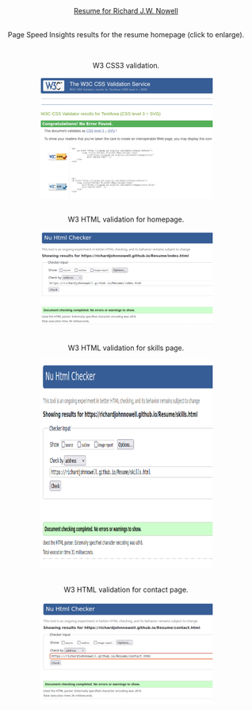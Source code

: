 <div align="center">
    <a href="https://richardjohnnowell.github.io/Resume/index.html" title="nowell-resume" alt="nowell-resume" target="_blank" rel="noopener">Resume for Richard J.W. Nowell
    </a>
</div>
    <br>
    <p align="center">
    Page Speed Insights results for the resume homepage (click to enlarge).
    </p>
<div align="center">
    <a href="https://github.com/RichardJohnNowell/Resume/blob/main/assets/images/page-speed-insights-report-24-may-2024.jpg?raw=true">
      <imag src="https://github.com/RichardJohnNowell/Resume/blob/main/assets/images/page-speed-insights-report-24-may-2024.jpg?raw=true" width="350" height="275" title="page-speed-insights-report-24-may-2024" id="page-speed-insights-report-24-may-2024" alt="page-speed-insights-report-24-may-2024">
    </a>
</div>
    <br>
    <p align="center">
    W3 CSS3 validation.
    </p>
<div align="center">
    <a href="https://github.com/RichardJohnNowell/Resume/blob/main/assets/images/w3-css-validation.jpg?raw=true">
      <img src="https://github.com/RichardJohnNowell/Resume/blob/main/assets/images/w3-css-validation.jpg?raw=true" width="350" height="245" title="w3-css-validation" id="w3-css-validation" alt="w3-css-validation">
    </a>
</div>
    <br>
    <p align="center">
    W3 HTML validation for homepage.
    </p>
<div align="center">
  <a href="https://github.com/RichardJohnNowell/Resume/blob/main/assets/images/w3-html-validation-homepage.jpg?raw=true">
    <img src="https://github.com/RichardJohnNowell/Resume/blob/main/assets/images/w3-html-validation-homepage.jpg?raw=true" width="350" height="194" title="w3-html-validation-homepage" id="w3-html-validation-homepage" alt="w3-html-validation-homepage">
  </a>
</div>
    <br>
    <p align="center">
    W3 HTML validation for skills page.
    </p>
<div align="center">
  <a href="https://github.com/RichardJohnNowell/Resume/blob/main/assets/images/w3-html-validation-skills-page.jpg?raw=true">
    <img src="https://github.com/RichardJohnNowell/Resume/blob/main/assets/images/w3-html-validation-skills-page.jpg?raw=true" width="350" height="422" title="w3-html-validation-skills-page" id="w3-html-validation-skills-page" alt="w3-html-validation-skills-page">
  </a>
</div>
    <br>
    <p align="center">
    W3 HTML validation for contact page.
    </p>
<div align="center">
  <a href="https://github.com/RichardJohnNowell/Resume/blob/main/assets/images/w3-html-validation-contact-page.jpg?raw=true">
    <img src="https://github.com/RichardJohnNowell/Resume/blob/main/assets/images/w3-html-validation-contact-page.jpg?raw=true" width="350" height="207" title="w3-html-validation-contact-page" id="w3-html-validation-contact-page" alt="w3-html-validation-contact-page">
  </a>
</div>
